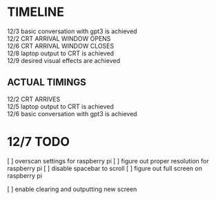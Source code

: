 # TIMELINE

12/3 basic conversation with gpt3 is achieved  
12/2 CRT ARRIVAL WINDOW OPENS  
12/6 CRT ARRIVAL WINDOW CLOSES  
12/8 laptop output to CRT is achieved  
12/9 desired visual effects are achieved

## ACTUAL TIMINGS

12/2 CRT ARRIVES  
12/5 laptop output to CRT is achieved  
12/6 basic conversation with gpt3 is achieved

# 12/7 TODO

[ ] overscan settings for raspberry pi
[ ] figure out proper resolution for raspberry pi
[ ] disable spacebar to scroll
[ ] figure out full screen on raspberry pi

[ ] enable clearing and outputting new screen
